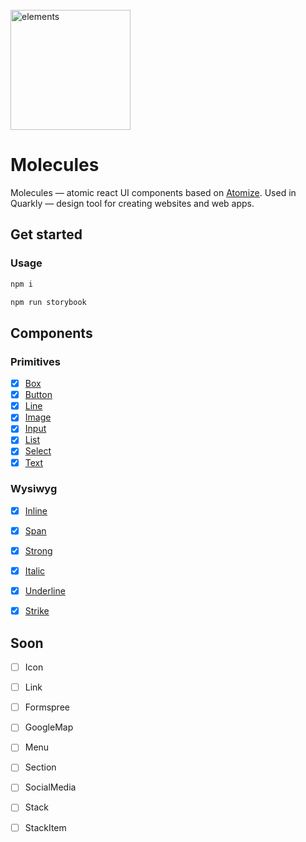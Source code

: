 <br>
<a href="https://github.com/quarkly/molecules">
  <img alt="elements" src="https://uploads.quarkly.io/atomize-site/molecules-logo-light.svg" width="192px">
</a>
<br>

# Molecules

Molecules — atomic react UI components based on [Atomize](https://github.com/quarkly/atomize).
Used in Quarkly — design tool for creating websites and web apps.

[npm]: https://npmjs.com/package/@quarkly/atomize
[release]: https://badgen.net/github/release/quarkly/atomize
[status]: https://badgen.net/github/status/quarkly/atomize
[CI]: https://badgen.net/github/status/quarkly/atomize/master/ci
[coverage]: https://badgen.net/codecov/c/github/quarkly/atomize
[license]: https://badgen.net/github/license/quarkly/atomize

## Get started

### Usage

```sh
npm i
```
```sh
npm run storybook
```

## Components

### Primitives

- [x] [Box](https://github.com/quarkly/molecules/tree/master/src/primitives/box)
- [x] [Button](https://github.com/quarkly/molecules/tree/master/src/primitives/button)
- [x] [Line](https://github.com/quarkly/molecules/tree/master/src/primitives/line)
- [x] [Image](https://github.com/quarkly/molecules/tree/master/src/primitives/image)
- [x] [Input](https://github.com/quarkly/molecules/tree/master/src/primitives/input)
- [x] [List](https://github.com/quarkly/molecules/tree/master/src/primitives/list)
- [x] [Select](https://github.com/quarkly/molecules/tree/master/src/primitives/select)
- [x] [Text](https://github.com/quarkly/molecules/tree/master/src/primitives/text)

### Wysiwyg

- [x] [Inline](https://github.com/quarkly/molecules/tree/master/src/wysiwyg/inline)
- [x] [Span](https://github.com/quarkly/molecules/tree/master/src/wysiwyg/span)
- [x] [Strong](https://github.com/quarkly/molecules/tree/master/src/wysiwyg/strong)
- [x] [Italic](https://github.com/quarkly/molecules/tree/master/src/wysiwyg/italic)
- [x] [Underline](https://github.com/quarkly/molecules/tree/master/src/wysiwyg/underline)
- [x] [Strike](https://github.com/quarkly/molecules/tree/master/src/wysiwyg/strike)


## Soon

- [ ] Icon
- [ ] Link

- [ ] Formspree
- [ ] GoogleMap
- [ ] Menu
- [ ] Section
- [ ] SocialMedia
- [ ] Stack
- [ ] StackItem
